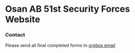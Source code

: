 # Osan AB 51st Security Forces Website

### Contact

Please send all final completed forms to [orgbox email](51SFS.S5.IA@US.AF.Mil)
